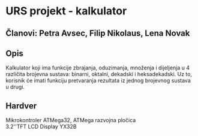 # URS projekt - kalkulator  
## Članovi: Petra Avsec, Filip Nikolaus, Lena Novak  
  
## Opis  
Kalkulator koji ima funkcije zbrajanja, oduzimanja, množenja i dijeljenja u 4 različita brojevna sustava: binarni, oktalni, dekadski i heksadekadski. Uz to, korisnik će imati funkciju pretvaranja rezultata iz jednog brojevnog sustava u drugi.

## Hardver  
Mikrokontroler ATMega32, ATMega razvojna pločica  
3.2''TFT LCD Display YX32B
